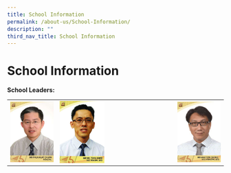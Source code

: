 ```yaml
---
title: School Information
permalink: /about-us/School-Information/
description: ""
third_nav_title: School Information
---
```

# School Information

**School Leaders:**


|   |   |   |
|---|---|---|
|  ![](/images/About%20us/School%20Information/Mr%20Phua%20Huat%20Chuan%20(Principal).jpg) | <img src="/images/About%20us/School%20Information/VP%20MR%20WU%20TIAN%20HWEE.jpg" style="width:40%"> | ![](/images/About%20us/School%20Information/mr%20mak%20yew%20chong.jpg)  |